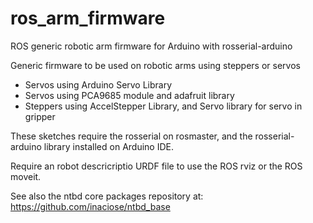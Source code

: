 # ros_arm_firmware
ROS generic robotic arm firmware for Arduino with rosserial-arduino

Generic firmware to be used on robotic arms using steppers or servos

- Servos using Arduino Servo Library
- Servos using PCA9685 module and adafruit library
- Steppers using AccelStepper Library, and Servo library for servo in gripper

These sketches require the rosserial on rosmaster, and the rosserial-arduino library installed on Arduino IDE.

Require an robot descricriptio URDF file to use the ROS rviz or the ROS moveit. 

See also the ntbd core packages repository at: https://github.com/inaciose/ntbd_base
